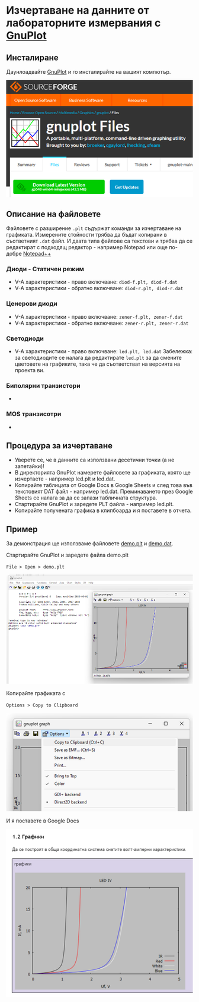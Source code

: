 # Изчертаване на данните от лабораторните измервания с [GnuPlot](https://sourceforge.net/projects/gnuplot/files/gnuplot/)

## Инсталиране
Даунлоадвайте [GnuPlot](https://sourceforge.net/projects/gnuplot/files/gnuplot/) и го инсталирайте на вашият компютър.

![](fig/gp0.png)


## Описание на файловете
Файловете с разширение `.plt` съдържат команди за изчертаване на графиката.
Измерените стойности трябва да бъдат копирани в съответният `.dat` файл.
И двата типа файлове са текстови и трябва да се редактират с подходящ редактор - например Notepad или още по-добре [Notepad++](https://notepad-plus-plus.org/downloads/)

### Диоди - Статичен режим
* V-A характеристики - право включване: `diod-f.plt, diod-f.dat`
* V-A характеристики - обратно включване: `diod-r.plt, diod-r.dat`

### Ценерови диоди
* V-A характеристики - право включване: `zener-f.plt, zener-f.dat`
* V-A характеристики - обратно включване: `zener-r.plt, zener-r.dat`

### Светодиоди
* V-A характеристики - право включване: `led.plt, led.dat`
Забележка: за светодиодите се налага да редактирате `led.plt` за да смените цветовете на графиките, така че да съответстват на версията на проекта ви.

### Биполярни транзистори
* 

### MOS транзисотри
*

## Процедура за изчертаване

* Уверете се, че в данните са използвани десетични точки (а не запетайки)!
* В директорията GnuPlot намерете файловете за графиката, която ще изчертаете - например led.plt и led.dat. 
* Копирайте таблицата от Google Docs в Google Sheets и след това във текстовият DAT файл - например led.dat. Преминаването през Google Sheets се налага за да се запази табличната структура.
* Стартирайте GnuPlot и заредете PLT файла - например led.plt.
* Копирайте получената графика в клипбоарда и я поставете в отчета.

## Пример
За демонстрация ще използваме файловете [demo.plt](demo.plt) и [demo.dat](demo.dat).

Стартирайте GnuPlot и заредете файла demo.plt

`File > Open > demo.plt`

![](fig/gp1.png)

Копирайте графиката с 

`Options > Copy to Clipboard`

![](fig/gp2.png)

И я поставете в Google Docs

![](fig/gp3.png)